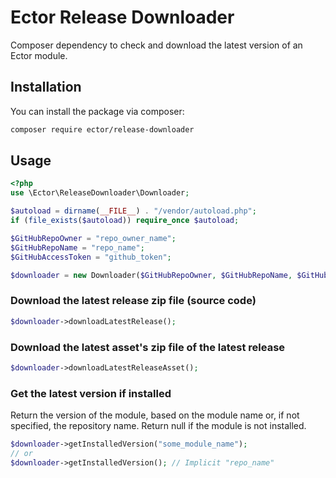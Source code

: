 # Ector Release Downloader

Composer dependency to check and download the latest version of an Ector module.

## Installation

You can install the package via composer:

```bash
composer require ector/release-downloader
```

## Usage

```php
<?php 
use \Ector\ReleaseDownloader\Downloader;

$autoload = dirname(__FILE__) . "/vendor/autoload.php";
if (file_exists($autoload)) require_once $autoload;

$GitHubRepoOwner = "repo_owner_name";
$GitHubRepoName = "repo_name";
$GitHubAccessToken = "github_token";

$downloader = new Downloader($GitHubRepoOwner, $GitHubRepoName, $GitHubAccessToken);
```

### Download the latest release zip file (source code)
```php
$downloader->downloadLatestRelease();
```

### Download the latest asset's zip file of the latest release
```php
$downloader->downloadLatestReleaseAsset();
```

### Get the latest version if installed

Return the version of the module, based on the module name or, if not specified, the repository name. Return null if the module is not installed.

```php
$downloader->getInstalledVersion("some_module_name");
// or 
$downloader->getInstalledVersion(); // Implicit "repo_name"
```
